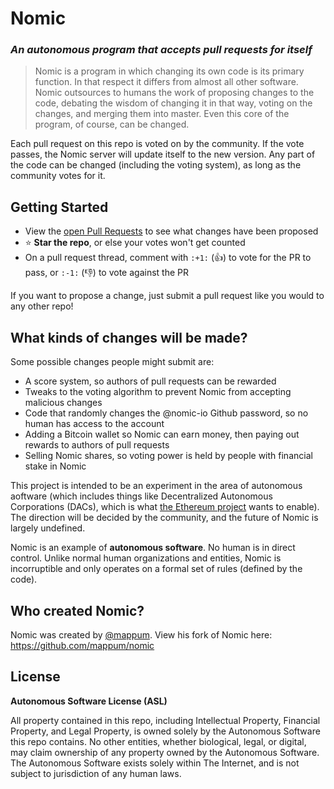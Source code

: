 # Nomic

### *An autonomous program that accepts pull requests for itself*

>Nomic is a program in which changing its own code is its primary function. In that respect it differs from almost all other software. Nomic outsources to humans the work of proposing changes to the code, debating the wisdom of changing it in that way, voting on the changes, and merging them into master. Even this core of the program, of course, can be changed.

Each pull request on this repo is voted on by the community. If the vote passes, the Nomic server will update itself to the new version. Any part of the code can be changed (including the voting system), as long as the community votes for it.

## Getting Started

* View the [open Pull Requests](./pulls) to see what changes have been proposed
* :star: **Star the repo**, or else your votes won't get counted
* On a pull request thread, comment with `:+1:` (:+1:) to vote for the PR to pass, or `:-1:` (:-1:) to vote against the PR

If you want to propose a change, just submit a pull request like you would to any other repo!

## What kinds of changes will be made?

Some possible changes people might submit are:

* A score system, so authors of pull requests can be rewarded
* Tweaks to the voting algorithm to prevent Nomic from accepting malicious changes
* Code that randomly changes the @nomic-io Github password, so no human has access to the account
* Adding a Bitcoin wallet so Nomic can earn money, then paying out rewards to authors of pull requests
* Selling Nomic shares, so voting power is held by people with financial stake in Nomic

This project is intended to be an experiment in the area of autonomous aoftware (which includes things like Decentralized Autonomous Corporations (DACs), which is what [the Ethereum project](https://www.ethereum.org) wants to enable). The direction will be decided by the community, and the future of Nomic is largely undefined.

Nomic is an example of **autonomous software**. No human is in direct control. Unlike normal human organizations and entities, Nomic is incorruptible and only operates on a formal set of rules (defined by the code).

## Who created Nomic?

Nomic was created by [@mappum](https://github.com/mappum). View his fork of Nomic here: https://github.com/mappum/nomic

## License

**Autonomous Software License (ASL)**

All property contained in this repo, including Intellectual Property, Financial Property, and Legal Property, is owned solely by the Autonomous Software this repo contains. No other entities, whether biological, legal, or digital, may claim ownership of any property owned by the Autonomous Software. The Autonomous Software exists solely within The Internet, and is not subject to jurisdiction of any human laws.
